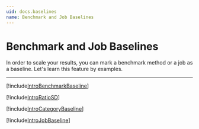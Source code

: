 ```yaml
---
uid: docs.baselines
name: Benchmark and Job Baselines
---
```


# Benchmark and Job Baselines

In order to scale your results, you can mark a benchmark method or a job as a baseline.
Let's learn this feature by examples.

---

[!include[IntroBenchmarkBaseline](../samples/IntroBenchmarkBaseline.md)]

[!include[IntroRatioSD](../samples/IntroRatioSD.md)]

[!include[IntroCategoryBaseline](../samples/IntroCategoryBaseline.md)]

[!include[IntroJobBaseline](../samples/IntroJobBaseline.md)]